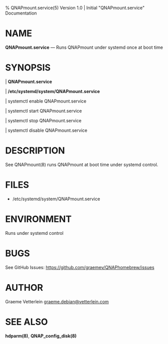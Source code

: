 % QNAPmount.service(5) Version 1.0 | Initial "QNAPmount.service" Documentation

NAME
====

**QNAPmount.service** — Runs QNAPmount under systemd once at boot time

SYNOPSIS
========

| **QNAPmount.service**

| **/etc/systemd/system/QNAPmount.service**

| systemctl enable QNAPmount.service

| systemctl start QNAPmount.service

| systemctl stop  QNAPmount.service

| systemctl disable QNAPmount.service


DESCRIPTION
===========

See QNAPmount(8) runs QNAPmount at boot time under systemd control.


FILES
=====

* /etc/systemd/system/QNAPmount.service


ENVIRONMENT
===========

Runs under systemd control


BUGS
====

See GitHub Issues: https://github.com/graemev/QNAPhomebrew/issues

AUTHOR
======

Graeme Vetterlein <graeme.debian@vetterlein.com>

SEE ALSO
========

**hdparm(8)**, **QNAP\_config\_disk(8)**
